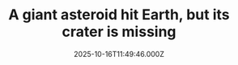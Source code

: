 ---
title: "A giant asteroid hit Earth, but its crater is missing"
date: 2025-10-16T11:49:46.000Z
category: Health
externalLink: "https://www.sciencedaily.com/releases/2025/10/251015230957.htm"
image: ""
excerpt: "Researchers discovered a new field of ancient tektites in South Australia, revealing a long-forgotten asteroid impact. These 11-million-year-old glass fragments differ chemically and geographically from other known tektites. Although the crater remains missing, the find exposes a massive event once thought unrecorded, offering clues to Earth’s tumultuous past and planetary defense.…"
---